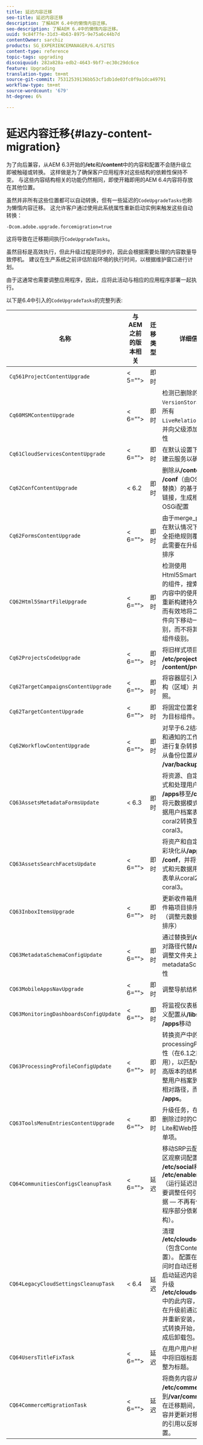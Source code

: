 ```yaml
---
title: 延迟内容迁移
seo-title: 延迟内容迁移
description: 了解AEM 6.4中的懒惰内容迁移。
seo-description: 了解AEM 6.4中的懒惰内容迁移。
uuid: 9c84f7fe-31d3-4b63-8975-9e75a6c44b7d
contentOwner: sarchiz
products: SG_EXPERIENCEMANAGER/6.4/SITES
content-type: reference
topic-tags: upgrading
discoiquuid: 282a828a-edb2-4643-9bf7-ec30c29dc6ce
feature: Upgrading
translation-type: tm+mt
source-git-commit: 75312539136bb53cf1db1de03fc0f9a1dca49791
workflow-type: tm+mt
source-wordcount: '679'
ht-degree: 6%

---
```



# 延迟内容迁移{#lazy-content-migration}

为了向后兼容，从AEM 6.3开始的&#x200B;**/etc**&#x200B;和&#x200B;**/content**&#x200B;中的内容和配置不会随升级立即被触碰或转换。 这样做是为了确保客户应用程序对这些结构的依赖性保持不变。 与这些内容结构相关的功能仍然相同，即使开箱即用的AEM 6.4内容将存放在其他位置。

虽然并非所有这些位置都可以自动转换，但有一些延迟的`CodeUpgradeTasks`也称为懒惰内容迁移。 这允许客户通过使用此系统属性重新启动实例来触发这些自动转换：

```shell
-Dcom.adobe.upgrade.forcemigration=true
```

这将导致在迁移期间执行`CodeUpgradeTasks`。

虽然目标是高效执行，但此升级过程是同步的，因此会根据需要处理的内容数量导致停机。 建议在生产系统之前评估阶段环境的执行时间，以根据维护窗口进行计划。

由于这通常也需要调整应用程序，因此，应将此活动与相应的应用程序部署一起执行。

以下是6.4中引入的`CodeUpgradeTasks`的完整列表:

| **名称** | **与AEM之前的版本相关** | **迁移类型** | **详细信息** |
|---|---|---|---|
| `Cq561ProjectContentUpgrade` | &lt; 5=&quot;&quot;> | 即时 |  |
| `Cq60MSMContentUpgrade` | &lt; 6=&quot;&quot;> | 即时 | 检测已删除的`VersionStorage`中的所有`LiveRelationShips`，并向父级添加排除属性 |
| `Cq61CloudServicesContentUpgrade` | &lt; 6=&quot;&quot;> | 即时 | 在默认设置下重新构建云服务以确保安全 |
| `Cq62ConfContentUpgrade` | &lt; 6.2 | 即时 | 删除从&#x200B;**/content**&#x200B;到&#x200B;**/conf**（由OSGi机制替换）的基于属性的链接，生成相应的OSGi配置 |
| `Cq62FormsContentUpgrade` | &lt; 6=&quot;&quot;> | 即时 | 由于merge_preserve在默认情况下处理安全拒绝规则覆盖，因此需要在升级时重新排序 |
| `CQ62Html5SmartFileUpgrade` | &lt; 6=&quot;&quot;> | 即时 | 检测使用Html5SmartFile构件的组件，搜索组件在内容中的使用情况并重新构建持久性，从而有效地将二进制文件向下移动一个级别，而不将其存储在组件级别。 |
| `Cq62ProjectsCodeUpgrade` | &lt; 6=&quot;&quot;> | 即时 | 将旧样式项目从&#x200B;**/etc/projects**&#x200B;移至&#x200B;**/content/projects** |
| `Cq62TargetCampaignsContentUpgrade` | &lt; 6=&quot;&quot;> | 即时 | 将容器层引入层次结构（区域）并调整参照。 |
| `Cq62TargetContentUpgrade` | &lt; 6=&quot;&quot;> | 即时 | 将固定位置名称设置为目标组件。 |
| `Cq62WorkflowContentUpgrade` | &lt; 6=&quot;&quot;> | 即时 | 对早于6.2结构、实例和通知的工作流模型进行复杂转换，然后从备份位置从&#x200B;**/var/backup**&#x200B;合并回 |
| `CQ63AssetsMetadataFormsUpdate` | &lt; 6.3 | 即时 | 将资源、自定义元模式和处理用户档案从&#x200B;**/apps**&#x200B;移至&#x200B;**/conf**，并将元数据模式和元数据用户档案表单从coral2转换至coral3。 |
| `CQ63AssetsSearchFacetsUpdate` | &lt; 6=&quot;&quot;> | 即时 | 将资产和自定义搜索彩块化从&#x200B;**/apps**&#x200B;移至&#x200B;**/conf**，并将元数据模式和元数据用户档案表单从coral2转换至coral3。 |
| `CQ63InboxItemsUpgrade` | &lt; 6=&quot;&quot;> | 即时 | 更新收件箱用于对收件箱项目排序的项目（调整元数据以有效排序） |
| `CQ63MetadataSchemaConfigUpdate` | &lt; 6=&quot;&quot;> | 即时 | 通过替换到&#x200B;**/conf**&#x200B;的相对路径代替&#x200B;**/apps**，调整文件夹上的metadataSchema属性 |
| `CQ63MobileAppsNavUpgrade` | &lt; 6=&quot;&quot;> | 即时 | 调整导航结构 |
| `CQ63MonitoringDashboardsConfigUpdate` | &lt; 6=&quot;&quot;> | 即时 | 将监视仪表板的自定义配置从&#x200B;**/libs**&#x200B;和&#x200B;**/apps**&#x200B;移动 |
| `CQ63ProcessingProfileConfigUpdate` | &lt; 6=&quot;&quot;> | 即时 | 转换资产中的processingProfile属性（在6.1之前使用），以匹配6.3和更高版本的结构。 还调整用户档案到&#x200B;**/conf**&#x200B;的相对路径，而不是&#x200B;**/apps**。 |
| `CQ63ToolsMenuEntriesContentUpgrade` | &lt; 6=&quot;&quot;> | 即时 | 升级任务，在升级时删除过时的CRXDE Lite和Web控制台菜单项。 |
| `CQ64CommunitiesConfigsCleanupTask` | &lt; 6=&quot;&quot;> | 延迟 | 移动SRP云配置、社区观察词配置、清理&#x200B;**/etc/social**&#x200B;和&#x200B;**/etc/enablement**（运行延迟迁移时需要调整任何引用和数据 — 不再有任何应用程序部分依赖于此结构）。 |
| `CQ64LegacyCloudSettingsCleanupTask` | &lt; 6.4 | 延迟 | 清理&#x200B;**/etc/cloudsettings**（包含ContextHub配置）。 配置在首次访问时自动迁移。 如果启动延迟内容迁移并升级&#x200B;**/etc/cloudsettings**&#x200B;中的此内容，则必须在升级前通过包保留并重新安装，以便隐式转换开始，并在完成后卸载包。 |
| `CQ64UsersTitleFixTask` | &lt; 6=&quot;&quot;> | 延迟 | 在用户用户档案节点中将旧版标题结构调整为标题。 |
| `CQ64CommerceMigrationTask` | &lt; 6=&quot;&quot;> | 延迟 | 将商务内容从&#x200B;**/etc/commerce**&#x200B;迁移到&#x200B;**/var/commerce**。 在迁移期间，移动内容并更新对移动内容的引用以反映新位置。 |
